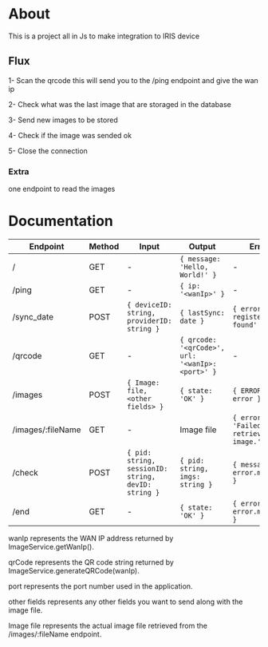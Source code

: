 # About

This is a project all in Js to make integration to IRIS device


## Flux

1- Scan the qrcode this will send you to the /ping endpoint and give the wan ip 

2- Check what was the last image that are storaged in the database

3- Send new images to be stored

4- Check if the image was sended ok

5- Close the connection

### Extra 
one endpoint to read the images 

# Documentation 

| Endpoint | Method | Input | Output | Error |
|----------|--------|-------|--------|-------|
| /        | GET    | -     | `{ message: 'Hello, World!' }` | - |
| /ping    | GET    | -     | `{ ip: '<wanIp>' }` | - |
| /sync_date | POST | `{ deviceID: string, providerID: string }` | `{ lastSync: date }` | `{ error: 'No register found' }` |
| /qrcode  | GET    | -     | `{ qrcode: '<qrCode>', url: '<wanIp>:<port>' }` | - |
| /images  | POST   | `{ Image: file, <other fields> }` | `{ state: 'OK' }` | `{ ERROR: error }` |
| /images/:fileName | GET | - | Image file | `{ error: 'Failed to retrieve image.' }` |
| /check   | POST   | `{ pid: string, sessionID: string, devID: string }` | `{ pid: string, imgs: string }` | `{ message: error.message }` |
| /end     | GET    | -     | `{ state: 'OK' }` | `{ error: error.message }` |

wanIp represents the WAN IP address returned by ImageService.getWanIp().

qrCode represents the QR code string returned by ImageService.generateQRCode(wanIp).

port represents the port number used in the application.

other fields represents any other fields you want to send along with the image file.

Image file represents the actual image file retrieved from the /images/:fileName endpoint.
